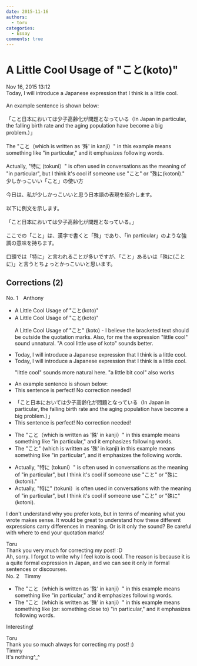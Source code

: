 ```yaml
---
date: 2015-11-16
authors:
  - toru
categories:
  - Essay
comments: true
---
```


# A Little Cool Usage of "こと(koto)"
<div class="date">Nov 16, 2015 13:12</div>
<div id="post"><div id="body_show_ori">
Today, I will introduce a Japanese expression that I think is a little cool.<br/><br/>An example sentence is shown below:<br/><br/>「こと日本においては少子高齢化が問題となっている（In Japan in particular, the falling birth rate and the aging population have become a big problem.）」<br/><br/>The "こと（which is written as '殊' in kanji）" in this example means something like "in particular," and it emphasizes following words.<br/><br/>Actually, "特に (tokuni）" is often used in conversations as the meaning of "in particular", but I think it's cool if someone use "こと" or "殊に(kotoni)."
</div></div>

<!-- more -->

<div id="post_ja"><div id="body_show_mo">
少しかっこいい「こと」の使い方<br/><br/>今日は、私が少しかっこいいと思う日本語の表現を紹介します。<br/><br/>以下に例文を示します。<br/><br/>「こと日本においては少子高齢化が問題となっている。」<br/><br/>ここでの「こと」は、漢字で書くと「殊」であり、「in particular」のような強調の意味を持ちます。<br/><br/>口頭では「特に」と言われることが多いですが、「こと」あるいは「殊に(ことに)」と言うとちょっとかっこいいと思います。
</div></div>

## Corrections (2)
<div id="block"><div class="first_name"> No. 1　<span class="just_name">Anthony</span></div><div id="block2">
<ul class="correction_field">
<li class="incorrect">A Little Cool Usage of "こと(koto)"</li>
<li class="corrected correct">
A Little Cool Usage of "こと(koto)"
<p class="correction_comment">A Little Cool Usage of "こと" (koto) - I believe the bracketed text should be outside the quotation marks. Also, for me the expression "little cool" sound unnatural. "A cool little use of koto" sounds better.</p>
</li>
</ul>
<ul class="correction_field">
<li class="incorrect">Today, I will introduce a Japanese expression that I think is a little cool.</li>
<li class="corrected correct">
Today, I will introduce a Japanese expression that I think is a little cool.
<p class="correction_comment">"little cool" sounds more natural here. "a little bit cool" also works</p>
</li>
</ul>
<ul class="correction_field">
<li class="incorrect">An example sentence is shown below:</li>
<li class="corrected perfect">This sentence is perfect! No correction needed!</li>
</ul>
<ul class="correction_field">
<li class="incorrect">「こと日本においては少子高齢化が問題となっている（In Japan in particular, the falling birth rate and the aging population have become a big problem.）」</li>
<li class="corrected perfect">This sentence is perfect! No correction needed!</li>
</ul>
<ul class="correction_field">
<li class="incorrect">The "こと（which is written as '殊' in kanji）" in this example means something like "in particular," and it emphasizes following words.</li>
<li class="corrected correct">
The "こと" (which is written as '殊' in kanji) in this example means something like "in particular", and it emphasizes <span class="f_bold">the </span>following words.
</li>
</ul>
<ul class="correction_field">
<li class="incorrect">Actually, "特に (tokuni）" is often used in conversations as the meaning of "in particular", but I think it's cool if someone use "こと" or "殊に(kotoni)."</li>
<li class="corrected correct">
Actually, "特に" (tokuni）is often used in conversations with the meaning of "in particular", but I think it's cool if someone use "こと" or "殊に" (kotoni).
</li>
</ul>
<p class="comment_small">
 I don't understand why you prefer koto, but in terms of meaning what you wrote makes sense. It would be great to understand how these different expressions carry differences in meaning. Or is it only the sound? Be careful with where to end your quotation marks!
</p>

</div><div class="name"><span class="just_name">Toru</span><br>
Thank you very much for correcting my post! :D<br/>Ah, sorry. I forgot to write why I feel koto is cool. The reason is because it is a quite formal expression in Japan, and we can see it only in formal sentences or discourses.
</div>
</div>
<div id="block"><div class="first_name"> No. 2　<span class="just_name">Timmy</span></div><div id="block2">
<ul class="correction_field">
<li class="incorrect">The "こと（which is written as '殊' in kanji）" in this example means something like "in particular," and it emphasizes following words.</li>
<li class="corrected correct">
The "こと（which is written as '殊' in kanji）" in this example means something like (or: <span class="f_blue">something close to</span>) "in particular," and it emphasizes following words.
</li>
</ul>
<p class="comment_small">
 Interesting!
</p>

</div><div class="name"><span class="just_name">Toru</span><br>
Thank you so much always for correcting my post! :)
</div>
<div class="name"><span class="just_name">Timmy</span><br>
It's nothing^_^
</div>
</div>
